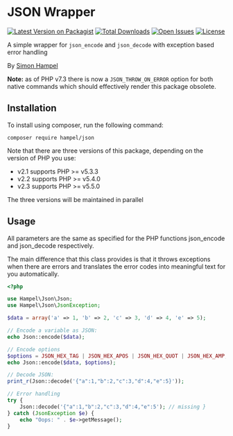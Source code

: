 JSON Wrapper
============

[![Latest Version on Packagist](https://img.shields.io/packagist/v/hampel/json.svg?style=flat-square)](https://packagist.org/packages/hampel/json)
[![Total Downloads](https://img.shields.io/packagist/dt/hampel/json.svg?style=flat-square)](https://packagist.org/packages/hampel/json)
[![Open Issues](https://img.shields.io/github/issues-raw/hampel/json.svg?style=flat-square)](https://github.com/hampel/json/issues)
[![License](https://img.shields.io/packagist/l/hampel/json.svg?style=flat-square)](https://packagist.org/packages/hampel/json)

A simple wrapper for `json_encode` and `json_decode` with exception based error handling

By [Simon Hampel](mailto:simon@hampelgroup.com)

__Note:__ as of PHP v7.3 there is now a `JSON_THROW_ON_ERROR` option for both native commands which should effectively
render this package obsolete.

Installation
------------

To install using composer, run the following command:

`composer require hampel/json`

Note that there are three versions of this package, depending on the version of PHP you use:

* v2.1 supports PHP >= v5.3.3
* v2.2 supports PHP >= v5.4.0
* v2.3 supports PHP >= v5.5.0

The three versions will be maintained in parallel
    
Usage
-----

All parameters are the same as specified for the PHP functions json_encode and json_decode respectively.

The main difference that this class provides is that it throws exceptions when there are errors and translates the
error codes into meaningful text for you automatically.

```php
<?php

use Hampel\Json\Json;
use Hampel\Json\JsonException;

$data = array('a' => 1, 'b' => 2, 'c' => 3, 'd' => 4, 'e' => 5);

// Encode a variable as JSON:
echo Json::encode($data);

// Encode options
$options = JSON_HEX_TAG | JSON_HEX_APOS | JSON_HEX_QUOT | JSON_HEX_AMP;
echo Json::encode($data, $options);

// Decode JSON:
print_r(Json::decode('{"a":1,"b":2,"c":3,"d":4,"e":5}'));

// Error handling
try {
    Json::decode('{"a":1,"b":2,"c":3,"d":4,"e":5'); // missing }
} catch (JsonException $e) {
    echo "Oops: " . $e->getMessage();
}
```
